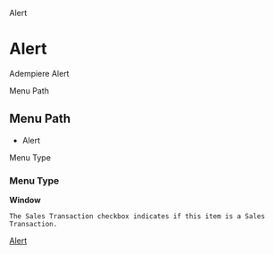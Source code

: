 
Alert
# Alert


Adempiere Alert

Menu Path
## Menu Path



- Alert

Menu Type
### Menu Type

**Window**

```
The Sales Transaction checkbox indicates if this item is a Sales Transaction.
```

[Alert](functional-guide/window/window-alert.md)
